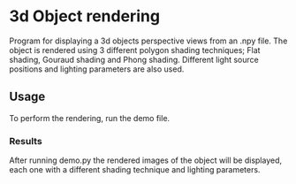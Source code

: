 # 3d Object rendering

Program for displaying a 3d objects perspective views from an .npy file. The object is rendered using 3 different polygon shading techniques; Flat shading, Gouraud shading and Phong shading. Different light source positions and lighting parameters are also used. 

## Usage

To perform the rendering, run the demo file.

### Results

After running demo.py the rendered images of the object will be displayed, each one with a different shading technique and lighting parameters.
